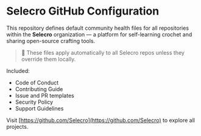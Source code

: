 # Selecro GitHub Configuration

This repository defines default community health files for all repositories within the **Selecro** organization — a platform for self-learning crochet and sharing open-source crafting tools.

> 📌 These files apply automatically to all Selecro repos unless they override them locally.

Included:
- Code of Conduct
- Contributing Guide
- Issue and PR templates
- Security Policy
- Support Guidelines

Visit [https://github.com/Selecro](https://github.com/Selecro) to explore all projects.
